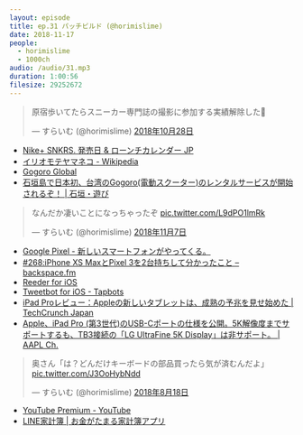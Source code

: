 ```yaml
---
layout: episode
title: ep.31 パッチビルド (@horimislime)
date: 2018-11-17
people:
  - horimislime
  - 1000ch
audio: /audio/31.mp3
duration: 1:00:56
filesize: 29252672
---
```


<blockquote class="twitter-tweet" data-lang="ja"><p lang="ja" dir="ltr">原宿歩いてたらスニーカー専門誌の撮影に参加する実績解除した👟</p>&mdash; すらいむ (@horimislime) <a href="https://twitter.com/horimislime/status/1056456936621715456?ref_src=twsrc%5Etfw">2018年10月28日</a></blockquote>

- [Nike⁠+ SNKRS. 発売日 &amp; ローンチカレンダー JP](https://www.nike.com/jp/launch/)
- [イリオモテヤマネコ - Wikipedia](https://ja.wikipedia.org/wiki/イリオモテヤマネコ)
- [Gogoro Global](https://www.gogoro.com/)
- [石垣島で日本初、台湾のGogoro(電動スクーター)のレンタルサービスが開始されるぞ！ | 石垣・遊び](https://ishigaki-asobi.com/news/4585/)

<blockquote class="twitter-tweet" data-lang="ja"><p lang="ja" dir="ltr">なんだか凄いことになっちゃったぞ <a href="https://t.co/L9dPO1lmRk">pic.twitter.com/L9dPO1lmRk</a></p>&mdash; すらいむ (@horimislime) <a href="https://twitter.com/horimislime/status/1060109247415934977?ref_src=twsrc%5Etfw">2018年11月7日</a></blockquote>

- [Google Pixel - 新しいスマートフォンがやってくる。](https://pixeljp.withgoogle.com/)
- [#268:iPhone XS MaxとPixel 3を2台持ちして分かったこと &#8211; backspace.fm](http://backspace.fm/episode/268/)
- [Reeder for iOS](http://reederapp.com/ios/)
- [Tweetbot for iOS - Tapbots](https://tapbots.com/tweetbot/)
- [iPad Proレビュー：Appleの新しいタブレットは、成熟の予兆を見せ始めた | TechCrunch Japan](https://jp.techcrunch.com/2018/11/11/2018-11-05-review-ipad-pro-pencil-12-9-inch/)
- [Apple、iPad Pro (第3世代)のUSB-Cポートの仕様を公開。5K解像度までサポートするも、TB3接続の「LG UltraFine 5K Display」は非サポート。 | AAPL Ch.](https://applech2.com/archives/20181107-ipad-pro-3g-usb-c-port-spec.html)

<blockquote class="twitter-tweet" data-lang="ja"><p lang="ja" dir="ltr">奥さん「は？どんだけキーボードの部品買ったら気が済むんだよ」 <a href="https://t.co/J3OoHybNdd">pic.twitter.com/J3OoHybNdd</a></p>&mdash; すらいむ (@horimislime) <a href="https://twitter.com/horimislime/status/1030740081399623680?ref_src=twsrc%5Etfw">2018年8月18日</a></blockquote>

- [YouTube Premium - YouTube](https://www.youtube.com/red?gl=JP&hl=ja)
- [LINE家計簿 | お金がたまる家計簿アプリ](https://planner.line.me/)
